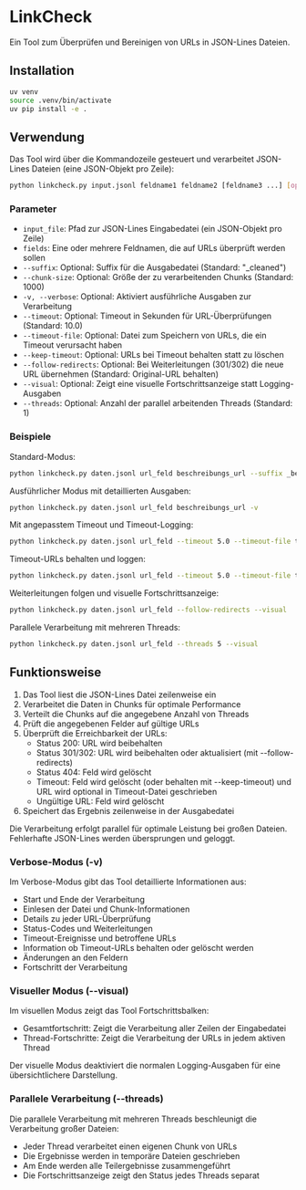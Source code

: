 # LinkCheck

Ein Tool zum Überprüfen und Bereinigen von URLs in JSON-Lines Dateien.

## Installation

```bash
uv venv
source .venv/bin/activate
uv pip install -e .
```

## Verwendung

Das Tool wird über die Kommandozeile gesteuert und verarbeitet JSON-Lines Dateien (eine JSON-Objekt pro Zeile):

```bash
python linkcheck.py input.jsonl feldname1 feldname2 [feldname3 ...] [optionen]
```

### Parameter

- `input_file`: Pfad zur JSON-Lines Eingabedatei (ein JSON-Objekt pro Zeile)
- `fields`: Eine oder mehrere Feldnamen, die auf URLs überprüft werden sollen
- `--suffix`: Optional: Suffix für die Ausgabedatei (Standard: "_cleaned")
- `--chunk-size`: Optional: Größe der zu verarbeitenden Chunks (Standard: 1000)
- `-v, --verbose`: Optional: Aktiviert ausführliche Ausgaben zur Verarbeitung
- `--timeout`: Optional: Timeout in Sekunden für URL-Überprüfungen (Standard: 10.0)
- `--timeout-file`: Optional: Datei zum Speichern von URLs, die ein Timeout verursacht haben
- `--keep-timeout`: Optional: URLs bei Timeout behalten statt zu löschen
- `--follow-redirects`: Optional: Bei Weiterleitungen (301/302) die neue URL übernehmen (Standard: Original-URL behalten)
- `--visual`: Optional: Zeigt eine visuelle Fortschrittsanzeige statt Logging-Ausgaben
- `--threads`: Optional: Anzahl der parallel arbeitenden Threads (Standard: 1)

### Beispiele

Standard-Modus:
```bash
python linkcheck.py daten.jsonl url_feld beschreibungs_url --suffix _bereinigt
```

Ausführlicher Modus mit detaillierten Ausgaben:
```bash
python linkcheck.py daten.jsonl url_feld beschreibungs_url -v
```

Mit angepasstem Timeout und Timeout-Logging:
```bash
python linkcheck.py daten.jsonl url_feld --timeout 5.0 --timeout-file timeouts.txt
```

Timeout-URLs behalten und loggen:
```bash
python linkcheck.py daten.jsonl url_feld --timeout 5.0 --timeout-file timeouts.txt --keep-timeout
```

Weiterleitungen folgen und visuelle Fortschrittsanzeige:
```bash
python linkcheck.py daten.jsonl url_feld --follow-redirects --visual
```

Parallele Verarbeitung mit mehreren Threads:
```bash
python linkcheck.py daten.jsonl url_feld --threads 5 --visual
```

## Funktionsweise

1. Das Tool liest die JSON-Lines Datei zeilenweise ein
2. Verarbeitet die Daten in Chunks für optimale Performance
3. Verteilt die Chunks auf die angegebene Anzahl von Threads
4. Prüft die angegebenen Felder auf gültige URLs
5. Überprüft die Erreichbarkeit der URLs:
   - Status 200: URL wird beibehalten
   - Status 301/302: URL wird beibehalten oder aktualisiert (mit --follow-redirects)
   - Status 404: Feld wird gelöscht
   - Timeout: Feld wird gelöscht (oder behalten mit --keep-timeout) und URL wird optional in Timeout-Datei geschrieben
   - Ungültige URL: Feld wird gelöscht
6. Speichert das Ergebnis zeilenweise in der Ausgabedatei

Die Verarbeitung erfolgt parallel für optimale Leistung bei großen Dateien. Fehlerhafte JSON-Lines werden übersprungen und geloggt.

### Verbose-Modus (-v)

Im Verbose-Modus gibt das Tool detaillierte Informationen aus:
- Start und Ende der Verarbeitung
- Einlesen der Datei und Chunk-Informationen
- Details zu jeder URL-Überprüfung
- Status-Codes und Weiterleitungen
- Timeout-Ereignisse und betroffene URLs
- Information ob Timeout-URLs behalten oder gelöscht werden
- Änderungen an den Feldern
- Fortschritt der Verarbeitung

### Visueller Modus (--visual)

Im visuellen Modus zeigt das Tool Fortschrittsbalken:
- Gesamtfortschritt: Zeigt die Verarbeitung aller Zeilen der Eingabedatei
- Thread-Fortschritte: Zeigt die Verarbeitung der URLs in jedem aktiven Thread

Der visuelle Modus deaktiviert die normalen Logging-Ausgaben für eine übersichtlichere Darstellung.

### Parallele Verarbeitung (--threads)

Die parallele Verarbeitung mit mehreren Threads beschleunigt die Verarbeitung großer Dateien:
- Jeder Thread verarbeitet einen eigenen Chunk von URLs
- Die Ergebnisse werden in temporäre Dateien geschrieben
- Am Ende werden alle Teilergebnisse zusammengeführt
- Die Fortschrittsanzeige zeigt den Status jedes Threads separat
